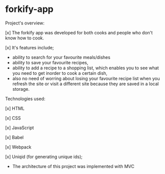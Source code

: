 # forkify-app
Project's overview:

[x] The forkify app was developed for both cooks and people who don't know how to cook.

[x] It's features include;
- ability to search for your favourite meals/dishes
- ability to save your favourite recipes,
- ability to add a recipe to a shopping list, which enables you to see what you need to get inorder to cook a certain dish,
- also no need of worring about losing your favourite recipe list when you refresh the site or visit a different site because they are saved in a local storage.

Technologies used:

[x] HTML

[x] CSS

[x] JavaScript

[x] Babel

[x] Webpack

[x] Uniqid (for generating unique ids);

* The architecture of this project was implemented with MVC